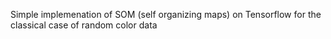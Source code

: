Simple implemenation of SOM (self organizing maps) on Tensorflow for the classical case of random color data
